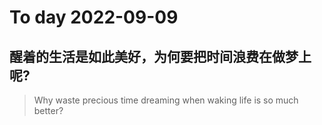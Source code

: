
# To day 2022-09-09


## 醒着的生活是如此美好，为何要把时间浪费在做梦上呢?
> Why waste precious time dreaming when waking life is so much better?

    
